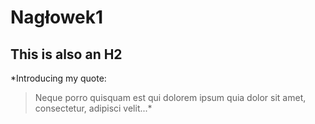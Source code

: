 # Nagłowek1
This is also an H2
------------------

*Introducing my quote:

> Neque porro quisquam est qui 
> dolorem ipsum quia dolor sit amet, 
> consectetur, adipisci velit...*
